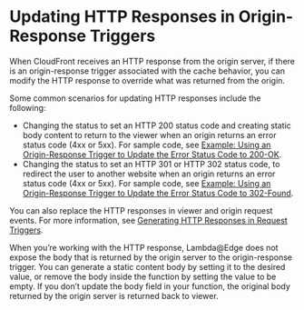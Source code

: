 # Updating HTTP Responses in Origin\-Response Triggers<a name="lambda-updating-http-responses"></a>

When CloudFront receives an HTTP response from the origin server, if there is an origin\-response trigger associated with the cache behavior, you can modify the HTTP response to override what was returned from the origin\.

Some common scenarios for updating HTTP responses include the following:
+ Changing the status to set an HTTP 200 status code and creating static body content to return to the viewer when an origin returns an error status code \(4xx or 5xx\)\. For sample code, see [Example: Using an Origin\-Response Trigger to Update the Error Status Code to 200\-OK](lambda-examples.md#lambda-examples-custom-error-static-body)\.
+ Changing the status to set an HTTP 301 or HTTP 302 status code, to redirect the user to another website when an origin returns an error status code \(4xx or 5xx\)\. For sample code, see [Example: Using an Origin\-Response Trigger to Update the Error Status Code to 302\-Found](lambda-examples.md#lambda-examples-custom-error-new-site)\.

You can also replace the HTTP responses in viewer and origin request events\. For more information, see [Generating HTTP Responses in Request Triggers](lambda-generating-http-responses-in-requests.md)\.

When you’re working with the HTTP response, Lambda@Edge does not expose the body that is returned by the origin server to the origin\-response trigger\. You can generate a static content body by setting it to the desired value, or remove the body inside the function by setting the value to be empty\. If you don’t update the body field in your function, the original body returned by the origin server is returned back to viewer\.